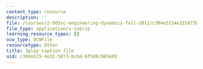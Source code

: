 ```yaml
---
content_type: resource
description: ''
file: /courses/2-003sc-engineering-dynamics-fall-2011/c304e5154e325873bcbd6f5d6c965485_ZNVvYg1FOPk.vtt
file_type: application/x-subrip
learning_resource_types: []
ocw_type: OCWFile
resourcetype: Other
title: 3play caption file
uid: c304e515-4e32-5873-bcbd-6f5d6c965485
---
```

